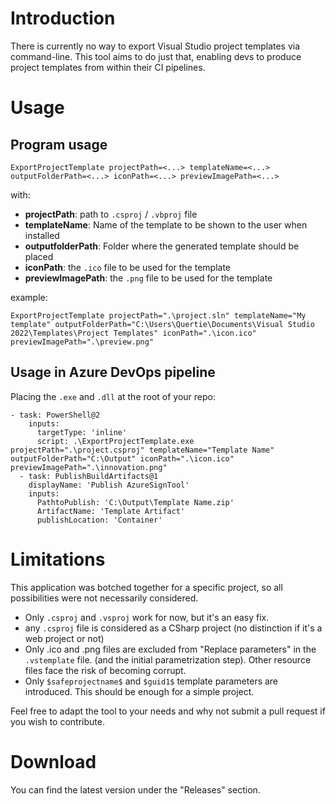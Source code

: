 # Introduction

There is currently no way to export Visual Studio project templates via command-line.
This tool aims to do just that, enabling devs to produce project templates from within their CI pipelines.

# Usage

## Program usage
`ExportProjectTemplate projectPath=<...> templateName=<...> outputFolderPath=<...> iconPath=<...> previewImagePath=<...>`

with:
- **projectPath**: path to `.csproj` / `.vbproj` file
- **templateName**: Name of the template to be shown to the user when installed
- **outputfolderPath**: Folder where the generated template should be placed
- **iconPath**: the `.ico` file to be used for the template
- **previewImagePath**: the `.png` file to be used for the template

example:

`ExportProjectTemplate projectPath=".\project.sln" templateName="My template" outputFolderPath="C:\Users\Quertie\Documents\Visual Studio 2022\Templates\Project Templates" iconPath=".\icon.ico" previewImagePath=".\preview.png"`

## Usage in Azure DevOps pipeline

Placing the `.exe` and `.dll` at the root of your repo:

```YML
- task: PowerShell@2
    inputs:
      targetType: 'inline'
      script: .\ExportProjectTemplate.exe projectPath=".\project.csproj" templateName="Template Name" outputFolderPath="C:\Output" iconPath=".\icon.ico" previewImagePath=".\innovation.png"
  - task: PublishBuildArtifacts@1
    displayName: 'Publish AzureSignTool'
    inputs:
      PathtoPublish: 'C:\Output\Template Name.zip'
      ArtifactName: 'Template Artifact'
      publishLocation: 'Container'
```


# Limitations

This application was botched together for a specific project, so all possibilities were not necessarily considered.

- Only `.csproj` and `.vsproj` work for now, but it's an easy fix.
- any `.csproj` file is considered as a CSharp project (no distinction if it's a web project or not)
- Only .ico and .png files are excluded from "Replace parameters" in the `.vstemplate` file. (and the initial parametrization step). Other resource files face the risk of becoming corrupt.
- Only `$safeprojectname$` and `$guid1$` template parameters are introduced. This should be enough for a simple project.

Feel free to adapt the tool to your needs and why not submit a pull request if you wish to contribute.

# Download
You can find the latest version under the "Releases" section.